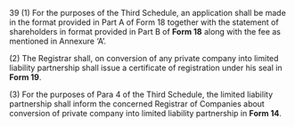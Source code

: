 39
(1)	For the purposes of the Third Schedule, an application shall be made in the format provided in Part A of Form 18 together with the statement of shareholders in format provided in Part B of **Form 18** along with the fee as mentioned in Annexure ‘A’.

(2)	The Registrar shall, on conversion of any private company into limited liability partnership shall issue a certificate of registration under his seal in **Form 19**.

(3)	For the purposes of Para 4 of the Third Schedule, the limited liability partnership shall inform the concerned Registrar of Companies about conversion of private company into limited liability partnership in **Form 14**.
